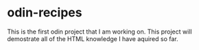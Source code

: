 # odin-recipes

This is the first odin project that I am working on. This project will demostrate all of the HTML knowledge I have aquired so far.